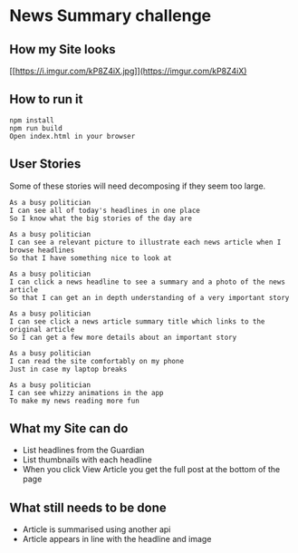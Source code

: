 # News Summary challenge

## How my Site looks
[[https://i.imgur.com/kP8Z4iX.jpg]](https://imgur.com/kP8Z4iX)


## How to run it

```
npm install
npm run build
Open index.html in your browser
```

## User Stories

Some of these stories will need decomposing if they seem too large.

```
As a busy politician
I can see all of today's headlines in one place
So I know what the big stories of the day are
```

```
As a busy politician
I can see a relevant picture to illustrate each news article when I browse headlines
So that I have something nice to look at
```

```
As a busy politician
I can click a news headline to see a summary and a photo of the news article
So that I can get an in depth understanding of a very important story
```

```
As a busy politician
I can see click a news article summary title which links to the original article
So I can get a few more details about an important story
```

```
As a busy politician
I can read the site comfortably on my phone
Just in case my laptop breaks
```

```
As a busy politician
I can see whizzy animations in the app
To make my news reading more fun
```

## What my Site can do

- List headlines from the Guardian
- List thumbnails with each headline
- When you click View Article you get the full post at the bottom of the page

## What still needs to be done

- Article is summarised using another api
- Article appears in line with the headline and image


